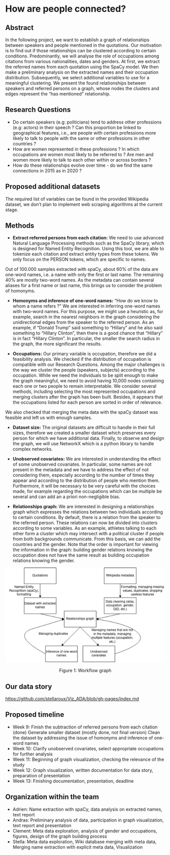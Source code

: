 # How are people connected?


## Abstract

In the following project, we want to establish a graph of relationships between speakers and people mentioned in the quotations. Our motivation is to find out if those relationships can be clustered according to certain conditions. Predominantly, we will analyse the role of occupations among citations from various nationalities, dates and genders. At first, we extract the referred names from each quotation using the SpaCy model. We then make a preliminary analysis on the extracted names and their occupation distribution. Subsequently, we select additional variables to use for a meaningful clustering. We present the found relationships between speakers and referred persons on a graph, whose nodes the clusters and edges represent the “has mentioned” relationship.

## Research Questions
- Do certain speakers (e.g: politicians) tend to address other professions (e.g: actors) in their speech ? Can this proportion be linked to geographical features, i.e., are people with certain professions more likely to talk to people with the same or other professions in other countries ?
- How are women represented in these professions ?  In which occupations are women most likely to be referred to ? Are men and women more likely to talk to each other within or across borders ?
- How do these relationships evolve over time - do we find the same connections in 2015 as in 2020 ?


## Proposed additional datasets

The required list of variables can be found in the provided Wikipedia dataset, we don’t plan to implement web scraping algorithms at the current stage.


## Methods

- **Extract referred persons from each citation:** We need to use advanced Natural Language Processing methods such as the SpaCy library, which is designed for Named Entity Recognition. Using this tool, we are able to tokenize each citation and extract entity types from these tokens. We only focus on the PERSON tokens, which are specific to names.

Out of 100.000 samples extracted with spaCy, about 60% of the data are one-word names, i.e. a name with only the first or last name. The remaining 40% are mostly two-word names. As the metadata can contain several aliases for a first name or last name, this brings us to consider the problem of homonyms.

- **Homonyms and inference of one-word names:** “How do we know to whom a name refers ?” We are interested in inferring one-word names with two-word names. For this purpose, we might use a heuristic as, for example, search in the nearest neighbors in the graph considering the unidirectional edges from the speaker to the referred person. As an example, if “Donald Trump” said something to “Hillary” and he also said something to “Hillary Clinton”, then there is a good chance that “Hillary” is in fact “Hillary Clinton”. In particular, the smaller the search radius in the graph, the more significant the results.

- **Occupations:** Our primary variable is occupation, therefore we did a feasibility analysis. We checked if the distribution of occupation is compatible with our Research Questions. Among the major challenges is the way we cluster the people (speakers, subjects) according to the occupation. While we need the individuals to be split enough to make the graph meaningful, we need to avoid having 10,000 nodes containing each one or two people to remain interpretable. We consider several methods, including selecting the most represented occupations and merging clusters after the graph has been built. Besides, it appears that the occupations listed for each person are sorted in order of relevance.

We also checked that merging the meta data with the spaCy dataset was feasible and left us with enough samples.

- **Dataset size:** The original datasets are difficult to handle in their full sizes, therefore we created a smaller dataset which preserves every person for which we have additional data. Finally, to observe and design the graph, we will use NetworkX which is a python library to handle complex networks.

- **Unobserved covariates:** We are interested in understanding the effect of some unobserved covariates. In particular, some names are not present in the metadata and we have to address the effect of not considering them, especially according to the number of times they appear and according to the distribution of people who mention them. Furthermore, it will be necessary to be very careful with the choices made, for example regarding the occupations which can be multiple be several and can add an a priori non-negligible bias. 

- **Relationships graph:** We are interested in designing a relationships graph which expresses the relations between two individuals according to certain conditions. By default, there is a relation from the speaker to the referred person. These relations can now be divided into clusters according to some variables. As an example, athletes talking to each other form a cluster which may intersect with a political cluster if people from both backgrounds communicate. From this basis, we can add the countries and the gender. Note that the order is important for viewing the information in the graph: building gender relations knowing the occupation does not have the same result as building occupation relations knowing the gender.


<p align="center">
  <img width="600" src="https://github.com/epfl-ada/ada-2021-project-applieddatatourists/blob/master/scheme.png?raw=true" alt="Workflow">
  <p align="center">Figure 1: Workflow graph</p>
</p>

## Our data story

https://github.com/stellaroux/Viz_ADA/blob/gh-pages/index.md

## Proposed timeline

- Week 9: 
        Finish the subtraction of referred persons from each citation (done)
        Generate smaller dataset (mostly done, not final version)
        Clean the dataset by addressing the issue of homonyms and inference of one-word names
- Week 10: 
        Clarify unobserved covariates, select appropriate occupations for further analysis
- Week 11: 
        Beginning of graph visualization, checking the relevance of the study
- Week 12: 
        Graph visualization, written documentation for data story, preparation of presentation
- Week 13: 
        Finishing documentation, presentation, deadline


## Organization within the team

- Adrien: Name extraction with spaCy, data analysis on extracted names, text report
- Andras: Preliminary analysis of data, participation in graph visualization, text report and presentation
- Clement: Meta data exploration, analysis of gender and occupations, figures, design of the graph building process
- Stella: Meta data exploration, Wiki database merging with meta data, Merging name extraction with explicit meta data, Visualization 

